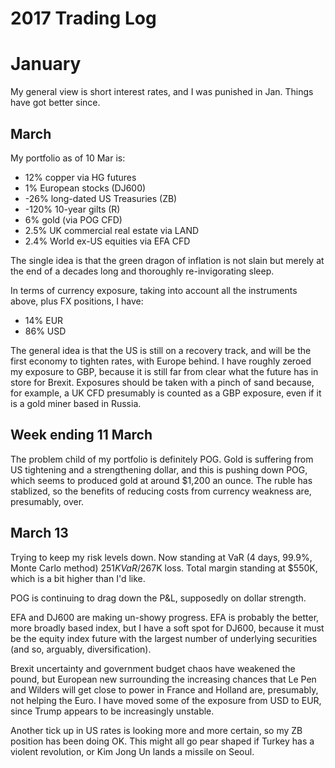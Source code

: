 # 2017 Trading Log

# January

My general view is short interest rates, and I was punished in Jan. Things have got better since.

## March

My portfolio as of 10 Mar is:

* 12% copper via HG futures
* 1% European stocks \(DJ600\)
* -26% long-dated US Treasuries \(ZB\)
* -120% 10-year gilts \(R\)
* 6% gold \(via POG CFD\)
* 2.5% UK commercial real estate via LAND
* 2.4% World ex-US equities via EFA CFD

The single idea is that the green dragon of inflation is not slain but merely at the end of a decades long and thoroughly re-invigorating sleep.

In terms of currency exposure, taking into account all the instruments above, plus FX positions, I have:

* 14% EUR
* 86% USD

The general idea is that the US is still on a recovery track, and will be the first economy to tighten rates, with Europe behind. I have roughly zeroed my exposure to GBP, because it is still far from clear what the future has in store for Brexit. Exposures should be taken with a pinch of sand because, for example, a UK CFD presumably is counted as a GBP exposure, even if it is a gold miner based in Russia.

##  Week ending 11 March
The problem child of my portfolio is definitely POG. Gold is suffering from US tightening and a strengthening dollar, and this is pushing down POG, which seems to produced gold at around $1,200 an ounce. The ruble has stablized, so the benefits of reducing costs from currency weakness are, presumably, over.

## March 13

Trying to keep my risk levels down. Now standing at VaR \(4 days, 99.9%, Monte Carlo method\) $251K VaR/$267K loss. Total margin standing at $550K, which is a bit higher than I'd like. 

POG is continuing to drag down the P&L, supposedly on dollar strength. 

EFA and DJ600 are making un-showy progress. EFA is probably the better, more broadly based index, but I have a soft spot for DJ600, because it must be the equity index future with the largest number of underlying securities \(and so, arguably, diversification\).

Brexit uncertainty and government budget chaos have weakened the pound, but European new surrounding the increasing chances that Le Pen and Wilders will get close to power in France and Holland are, presumably, not helping the Euro. I have moved some of the exposure from USD to EUR, since Trump appears to be increasingly unstable.

Another tick up in US rates is looking more and more certain, so my ZB position has been doing OK. This might all go pear shaped if Turkey has a violent revolution, or Kim Jong Un lands a missile on Seoul.










